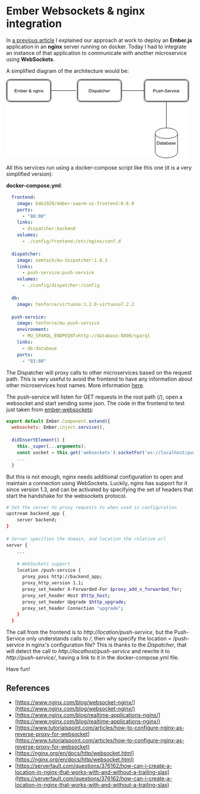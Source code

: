 # Ember Websockets & nginx integration


In [a previous article](http://estebansastre.com/ember-nginx-docker-deployment-with-multi-stage-builds/) I explained our approach at work to deploy an **Ember.js** application in an **nginx** server running on docker. Today I had to integrate an instance of that application to communicate with another microservice using **WebSockets**.

A simplified diagram of the architecture would be:

  ![diag_disp.png](diag_disp.png)


All this services run using a docker-compose script like this one (it is a very simplified version):

**docker-compose.yml**:
```yaml
  frontend:
    image: bde2020/ember-swarm-ui-frontend:0.6.0
    ports:
      - "88:80"
    links:
      - dispatcher:backend
    volumes:
      - ./config/frontend:/etc/nginx/conf.d

  dispatcher:
    image: semtech/mu-dispatcher:1.0.1
    links:
      - push-service:push-service
    volumes:
      - ./config/dispatcher:/config

  db:
    image: tenforce/virtuoso:1.2.0-virtuoso7.2.2

  push-service:
    image: tenforce/mu-push-service
    environment:
      - MU_SPARQL_ENDPOINT=http://database:8890/sparql
    links:
      - db:database
    ports:
      - "83:80"
```


The Dispatcher will proxy calls to other microservices based on the request path. This is very useful to avoid the frontend to have any information about other microservices host names. More information [here](https://github.com/mu-semtech/mu-dispatcher).

The push-service will listen for GET requests in the root path (/), open a websocket and start sending some json. The code in the frontend to test just taken from [ember-websockets](https://github.com/thoov/ember-websockets):



```javascript
export default Ember.Component.extend({
  websockets: Ember.inject.service(),

  didInsertElement() {
    this._super(...arguments);
    const socket = this.get('websockets').socketFor('ws://localhost/push-service/');
    ...
  }
```

But this is not enough, nginx needs additional configuration to open and maintain a connection using WebSockets. Luckily, nginx has support for it since version 1.3, and can be activated by specifying the set of headers that start the handshake for the websockets protocol.



```sh
# Set the server to proxy requests to when used in configuration
upstream backend_app {
    server backend;
}

# Server specifies the domain, and location the relative url
server {
    ...

    # WebSockets support
    location /push-service {
      proxy_pass http://backend_app;
      proxy_http_version 1.1;
      proxy_set_header X-Forwarded-For $proxy_add_x_forwarded_for;
      proxy_set_header Host $http_host;
      proxy_set_header Upgrade $http_upgrade;
      proxy_set_header Connection "upgrade";
    }
  }
```

The call from the frontend is to *http://location/push-service*, but the Push-Service only understands calls to */*, then why specify the location = /push-service in nginx's configuration file? This is thanks to the *Dispatcher*, that will detect the call to *http://localhost/push-service* and rewrite it to *http://push-service/*, having a link to it in the docker-compose.yml file.


Have fun!

## References

  * [https://www.nginx.com/blog/websocket-nginx/](https://www.nginx.com/blog/websocket-nginx/)
  * [https://www.nginx.com/blog/realtime-applications-nginx/](https://www.nginx.com/blog/realtime-applications-nginx/)
  * [https://www.tutorialspoint.com/articles/how-to-configure-nginx-as-reverse-proxy-for-websocket](https://www.tutorialspoint.com/articles/how-to-configure-nginx-as-reverse-proxy-for-websocket)
  * [https://nginx.org/en/docs/http/websocket.html](https://nginx.org/en/docs/http/websocket.html)
  * [https://serverfault.com/questions/376162/how-can-i-create-a-location-in-nginx-that-works-with-and-without-a-trailing-slas](https://serverfault.com/questions/376162/how-can-i-create-a-location-in-nginx-that-works-with-and-without-a-trailing-slas)

